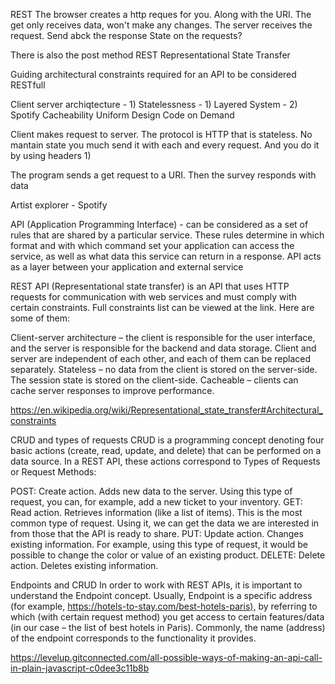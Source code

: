 REST
The browser creates a http reques for you. Along with the URI. The get only receives data, won't make any changes. The server receives the request. Send abck the response
State on the requests?

There is also the post method
REST Representational State Transfer

Guiding architectural constraints required for an API to be considered RESTfull

Client server archiqtecture - 1)
Statelessness - 1)
Layered System - 2) Spotify
Cacheability
Uniform Design
Code on Demand

Client makes request to server. The protocol is HTTP that is stateless. No mantain state you much send it with each and every request. And you do it by using headers 1)

The program sends a get request to a URI. Then the survey responds with data

Artist explorer  - Spotify

API (Application Programming Interface) - can be considered as a set of rules that are shared by a particular service. These rules determine in which format and with which command set your application can access the service, as well as what data this service can return in a response. API acts as a layer between your application and external service

REST API (Representational state transfer) is an API that uses HTTP requests for communication with web services and must comply with certain constraints. Full constraints list can be viewed at the link. Here are some of them:

Client-server architecture – the client is responsible for the user interface, and the server is responsible for the backend and data storage. Client and server are independent of each other, and each of them can be replaced separately.
Stateless – no data from the client is stored on the server-side. The session state is stored on the client-side.
Cacheable – clients can cache server responses to improve performance.

<https://en.wikipedia.org/wiki/Representational_state_transfer#Architectural_constraints>

CRUD and types of requests
CRUD is a programming concept denoting four basic actions (create, read, update, and delete) that can be performed on a data source. In a REST API, these actions correspond to Types of Requests or Request Methods:

POST: Create action. Adds new data to the server. Using this type of request, you can, for example, add a new ticket to your inventory.
GET: Read action. Retrieves information (like a list of items). This is the most common type of request. Using it, we can get the data we are interested in from those that the API is ready to share.
PUT: Update action. Changes existing information. For example, using this type of request, it would be possible to change the color or value of an existing product.
DELETE: Delete action. Deletes existing information.

Endpoints and CRUD
In order to work with REST APIs, it is important to understand the Endpoint concept. Usually, Endpoint is a specific address (for example, <https://hotels-to-stay.com/best-hotels-paris),> by referring to which (with certain request method) you get access to certain features/data (in our case – the list of best hotels in Paris). Commonly, the name (address) of the endpoint corresponds to the functionality it provides.

<https://levelup.gitconnected.com/all-possible-ways-of-making-an-api-call-in-plain-javascript-c0dee3c11b8b>
